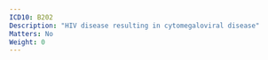 ```yaml
---
ICD10: B202
Description: "HIV disease resulting in cytomegaloviral disease"
Matters: No
Weight: 0
---
```

